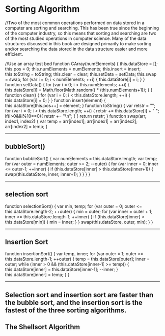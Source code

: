 Sorting Algorithm
====================
//Two of the most common operations performed on data stored in a computer are sorting and searching. This has been true since the beginning of the computer industry, so this means that sorting and searching are two of the most studied operations in computer science. Many of the data structures discussed in this book are designed primarily to make sorting and/or searching the data stored in the data structure easier and more efficient.

//Use an array test bed
function CArray(numElements) { this.dataStore = [];
this.pos = 0;
this.numElements = numElements; this.insert = insert; this.toString = toString; this.clear = clear; this.setData = setData; this.swap = swap;
for (var i = 0; i < numElements; ++i) { this.dataStore[i] = i;
} }
function setData() {
for (var i = 0; i < this.numElements; ++i) {
this.dataStore[i] = Math.floor(Math.random() * (this.numElements+1));
} }
function clear() {
for (var i = 0; i < this.dataStore.length; ++i) {
this.dataStore[i] = 0; }
}
function insert(element) { this.dataStore[this.pos++] = element;
}
function toString() {
var retstr = "";
for (var i = 0; i < this.dataStore.length; ++i) {
retstr += this.dataStore[i] + " "; if(i>0&&i%10==0){
         retstr += "\n";
      }
}
return retstr; }
function swap(arr, index1, index2) { var temp = arr[index1]; arr[index1] = arr[index2]; arr[index2] = temp;
}

--------------------
bubbleSort()
--------------------
function bubbleSort() {
var numElements = this.dataStore.length;
var temp;
for (var outer = numElements; outer >= 2; --outer) {
for (var inner = 0; inner <= outer-1; ++inner) {
if (this.dataStore[inner] > this.dataStore[inner+1]) {
swap(this.dataStore, inner, inner+1); }
} }
}

--------------------
selection sort
--------------------
function selectionSort() {
var min, temp;
for (var outer = 0; outer <= this.dataStore.length-2; ++outer) {
min = outer;
for (var inner = outer + 1;
inner <= this.dataStore.length-1; ++inner) {
if (this.dataStore[inner] < this.dataStore[min]) {
min = inner; }
}
swap(this.dataStore, outer, min); }
}


----------------------
Insertion Sort
----------------------
function insertionSort() {
var temp, inner;
for (var outer = 1; outer <= this.dataStore.length-1; ++outer) {
temp = this.dataStore[outer];
inner = outer;
while (inner > 0 && (this.dataStore[inner-1] >= temp)) {
this.dataStore[inner] = this.dataStore[inner-1];
--inner; }
this.dataStore[inner] = temp; }
}

------------------------
Selection sort and insertion sort are faster than the bubble sort, and the insertion sort is the fastest of the three sorting algorithms. 
-------------------------
The Shellsort Algorithm
-------------------------


